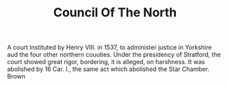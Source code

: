 ---
title: Council Of The North
letter: C
permalink: "/definitions/bld-council-of-the-north.html"
body: A court Instituted by Henry VIII. in 1537, to administer justice in Yorkshire
  aud the four other northern couuties. Under the presidency of Stratford, the court
  showed great rigor, bordering, it is alleged, on harshness. It was abolished by
  16 Car. I., the same act which abolished the Star Chamber. Brown
published_at: '2018-07-07'
source: Black's Law Dictionary 2nd Ed (1910)
layout: post
---